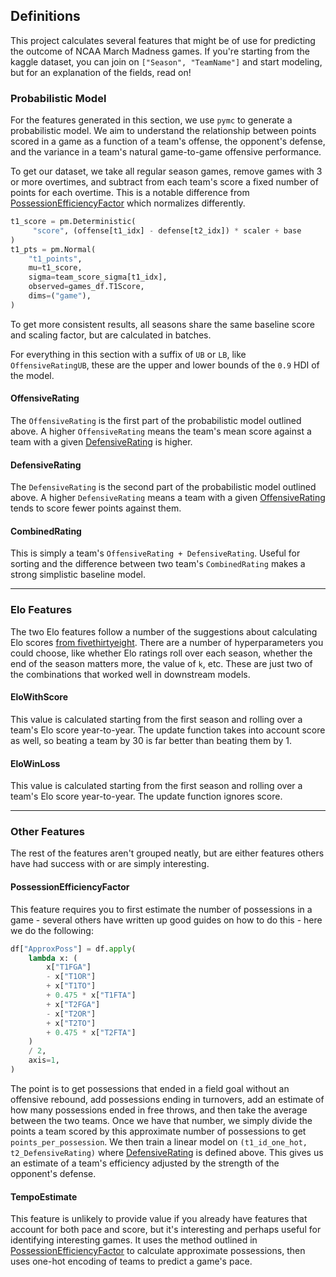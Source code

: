## Definitions

This project calculates several features that might be of use for predicting the outcome of NCAA March Madness games. If you're starting
from the kaggle dataset, you can join on `["Season", "TeamName"]` and start modeling, but for an explanation of the fields, read on!


### Probabilistic Model

For the features generated in this section, we use `pymc` to generate a probabilistic model. We aim to understand the relationship between
points scored in a game as a function of a team's offense, the opponent's defense, and the variance in a team's natural game-to-game offensive performance.

To get our dataset, we take all regular season games, remove games with 3 or more overtimes, and subtract from each team's score a fixed number of points
for each overtime. This is a notable difference from [PossessionEfficiencyFactor](#posessionefficiencyfactor) which normalizes differently.

```python
t1_score = pm.Deterministic(
     "score", (offense[t1_idx] - defense[t2_idx]) * scaler + base
)
t1_pts = pm.Normal(
    "t1_points",
    mu=t1_score,
    sigma=team_score_sigma[t1_idx],
    observed=games_df.T1Score,
    dims=("game"),
)
```

To get more consistent results, all seasons share the same baseline score and scaling factor, but are calculated in batches.

For everything in this section with a suffix of `UB` or `LB`, like `OffensiveRatingUB`, these are the upper and lower bounds of the `0.9` HDI of the model.


#### OffensiveRating

The `OffensiveRating` is the first part of the probabilistic model outlined above. A higher `OffensiveRating` means the team's mean score against a team with a given [DefensiveRating](#defensiverating) is higher.

#### DefensiveRating

The `DefensiveRating` is the second part of the probabilistic model outlined above. A higher `DefensiveRating` means a team with a given [OffensiveRating](#offensiverating) tends to score fewer points against them.

#### CombinedRating

This is simply a team's `OffensiveRating + DefensiveRating`. Useful for sorting and the difference between two team's `CombinedRating` makes a strong simplistic baseline model.

_____________

### Elo Features

The two Elo features follow a number of the suggestions about calculating Elo scores [from fivethirtyeight](https://fivethirtyeight.com/features/how-our-2015-16-nba-predictions-work/). There are a number of hyperparameters you could choose, like whether Elo ratings roll over each season, whether the end of the season matters more, the value of `k`, etc. These are just two of the combinations that worked well in downstream models.

#### EloWithScore

This value is calculated starting from the first season and rolling over a team's Elo score year-to-year. The update function takes into account score as well, so beating a team by 30 is far better than beating them by 1.

#### EloWinLoss

This value is calculated starting from the first season and rolling over a team's Elo score year-to-year. The update function ignores score.

_____________

### Other Features

The rest of the features aren't grouped neatly, but are either features others have had success with or are simply interesting.

#### PossessionEfficiencyFactor

This feature requires you to first estimate the number of possessions in a game - several others have written up good guides on how to do this - here we do the following:

```python
df["ApproxPoss"] = df.apply(
    lambda x: (
        x["T1FGA"]
        - x["T1OR"]
        + x["T1TO"]
        + 0.475 * x["T1FTA"]
        + x["T2FGA"]
        - x["T2OR"]
        + x["T2TO"]
        + 0.475 * x["T2FTA"]
    )
    / 2,
    axis=1,
)
```

The point is to get possessions that ended in a field goal without an offensive rebound, add possessions ending in turnovers, add an estimate of how many possessions ended in free throws, and then take the average between the two teams. Once we have that number, we simply divide the points a team scored by this approximate number of possessions to get `points_per_possession`. We then train a linear model on `(t1_id_one_hot, t2_DefensiveRating)` where [DefensiveRating](#defensiverating) is defined above. This gives us an estimate of a team's efficiency adjusted by the strength of the opponent's defense.


#### TempoEstimate

This feature is unlikely to provide value if you already have features that account for both pace and score, but it's interesting and perhaps useful for identifying interesting games. It uses the method outlined in [PossessionEfficiencyFactor](#possessionefficiencyfactor) to calculate approximate possessions, then uses one-hot encoding of teams to predict a game's pace. 